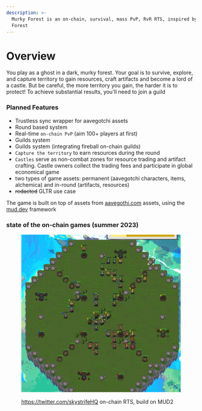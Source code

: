 ```yaml
---
description: >-
  Murky Forest is an on-chain, survival, mass PvP, RvR RTS, inspired by Dark
  Forest
---
```


# Overview

You play as a ghost in a dark, murky forest. Your goal is to survive, explore, and capture territory to gain resources, craft artifacts and become a lord of a castle. But be careful, the more territory you gain, the harder it is to protect! To achieve substantial results, you'll need to join a guild

### Planned Features&#x20;

* Trustless sync wrapper for aavegotchi assets
* Round based system
* Real-time `on-chain PvP` (aim 100+ players at first)&#x20;
* Guilds system&#x20;
* Guilds system (integrating fireball on-chain guilds)
* `Capture the territory` to earn resources during the round&#x20;
* `Castles` serve as non-combat zones for resource trading and artifact crafting. Castle owners collect the trading fees and participate in global economical game&#x20;
* two types of game assets: permanent (aavegotchi characters, items, alchemica) and in-round (artifacts, resources)&#x20;
* ~~redacted~~ GLTR use case&#x20;

The game is built on top of assets from [aavegothi.com](https://aavegothi.com) assets, using the [mud.dev](https://mud.dev/) framework

### state of the on-chain games (summer 2023)&#x20;

<figure><img src=".gitbook/assets/image.png" alt=""><figcaption><p><a href="https://twitter.com/skystrifeHQ">https://twitter.com/skystrifeHQ</a> on-chain RTS, build on MUD2</p></figcaption></figure>

